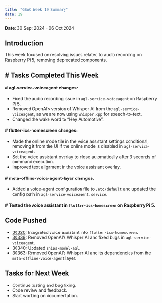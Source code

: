 ```yaml
---
title: "GSoC Week 19 Summary"
date: 19
---
```



<!-- # GSoC Week 08 Summary -->
**Date**: 30 Sept 2024 - 06 Oct 2024
## Introduction
This week focused on resolving issues related to audio recording on Raspberry Pi 5, removing deprecated components.

## # Tasks Completed This Week

#### # agl-service-voiceagent changes:
- Fixed the audio recording issue in `agl-service-voiceagent` on Raspberry Pi 5.
- Removed OpenAI’s version of Whisper AI from the `agl-service-voiceagent`, as we are now using `whisper.cpp` for speech-to-text.
- Changed the wake word to “Hey Automotive”.

#### # flutter-ics-homescreen changes:
- Made the online mode tile in the voice assistant settings conditional, removing it from the UI if the online mode is disabled in `agl-service-voiceagent`.
- Set the voice assistant overlay to close automatically after 3 seconds of command execution.
- Improved text alignment in the voice assistant overlay.

#### # meta-offline-voice-agent-layer changes:
- Added a voice-agent configuration file to `/etc/default` and updated the config path in `agl-service-voiceagent.service`.

#### # Tested the voice assistant in `flutter-ics-homescreen` on Raspberry Pi 5.

## Code Pushed

- [30326](https://gerrit.automotivelinux.org/gerrit/c/apps/flutter-ics-homescreen/+/30326): Integrated voice assistant into `flutter-ics-homescreen`.
- [30339](https://gerrit.automotivelinux.org/gerrit/c/apps/agl-service-voiceagent/+/30339): Removed OpenAI’s Whisper AI and fixed bugs in `agl-service-voiceagent`.
- [30340](https://gerrit.automotivelinux.org/gerrit/c/src/snips-model-agl/+/30340): Updated `snips-model-agl`.
- [30363](https://gerrit.automotivelinux.org/gerrit/c/AGL/meta-agl-devel/+/30363): Removed OpenAI’s Whisper AI and its dependencies from the `meta-offline-voice-agent` layer.

## Tasks for Next Week
- Continue testing and bug fixing.
- Code review and feedback.
- Start working on documentation.

<br>

